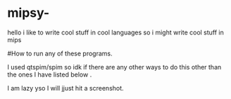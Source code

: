 # mipsy- 
 hello i like to write cool stuff in cool languages 
 so i might write cool stuff in mips

#How to run any of these programs.

I used qtspim/spim so idk if there are any other ways to do this other than the ones I have listed below .

I am lazy yso I will jjust hit a screenshot.



